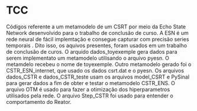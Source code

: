 # TCC
Códigos referente a um metamodelo de um CSRT por meio da Echo State Network desenvolvido para o trabalho de conclusão de curso.
A ESN é um rede neural de fácil implemtação e consegue capturar  com precisão series temporais . Dito isso, os aquivos presentes, foram usados em um trabalho  de conclusão de curos.
O arquido dados_toyexemple gera dados para serem implementato um metamodelo  utilisando o arquivo pyesn. O metamdelo recebeu o nome de toyexemple.
Outro metamodelo gerado foi o CSTR_ESN_internet, que usado os dados csrt.dat e o pyesn.
Os arquivos dados_CSTR e dados_CSTR_teste usam os arquivos model_CSRT e PySinal para gerar dados a fim de  obter  e testar o metamodelo CSTR_ENS.
O arquivo OTM é usado para fazer a otimização  dos hiperparametros utilisados pela rede.
O arquivo Step_CSTR foi usado para entender o comportamento do Reator.
